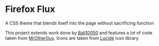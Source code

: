 # Firefox Flux

A CSS theme that blends itself into the page without sacrificing function

This project extends work done by [Bali10050](https://github.com/Bali10050/FirefoxCSS) and features a lot of code taken from [MrOtherGuy](https://github.com/MrOtherGuy/firefox-csshacks). Icons are taken from [Lucide](https://lucide.dev/) icon library.

